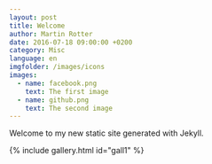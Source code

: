 ```yaml
---
layout: post
title: Welcome
author: Martin Rotter
date: 2016-07-18 09:00:00 +0200
category: Misc
language: en
imgfolder: /images/icons
images:
  - name: facebook.png
    text: The first image
  - name: github.png
    text: The second image
---
```


Welcome to my new static site generated with Jekyll.

{% include gallery.html id="gall1" %}